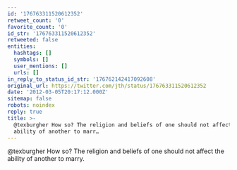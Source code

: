 ```yaml
---
id: '176763311520612352'
retweet_count: '0'
favorite_count: '0'
id_str: '176763311520612352'
retweeted: false
entities:
  hashtags: []
  symbols: []
  user_mentions: []
  urls: []
in_reply_to_status_id_str: '176762142417092608'
original_url: https://twitter.com/jth/status/176763311520612352
date: '2012-03-05T20:17:12.000Z'
sitemap: false
robots: noindex
reply: true
title: >-
  @texburgher How so? The religion and beliefs of one should not affect the
  ability of another to marr…
---
```


@texburgher How so? The religion and beliefs of one should not affect the ability of another to marry.